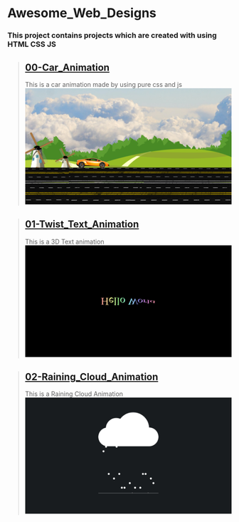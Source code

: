 # Awesome_Web_Designs

### This project contains projects which are created with using HTML CSS JS

> ## [00-Car_Animation](/Awesome_Web_Designs/00-Car_Animation/index.html)
>
> This is a car animation made by using pure css and js
> ![Car_Animation](./github/00_Screenshot.png)

> ## [01-Twist_Text_Animation](/Awesome_Web_Designs/01-Twist_Text_Animation/index.html)
>
> This is a 3D Text animation
> ![Twist_Text_Animation](./github/01_Screenshot.png)

> ## [02-Raining_Cloud_Animation](/Awesome_Web_Designs/02-Raining_Cloud_Animation/index.html)
>
> This is a Raining Cloud Animation
> ![Raining_Cloud_Animation](./github/02_Screenshot.png)
